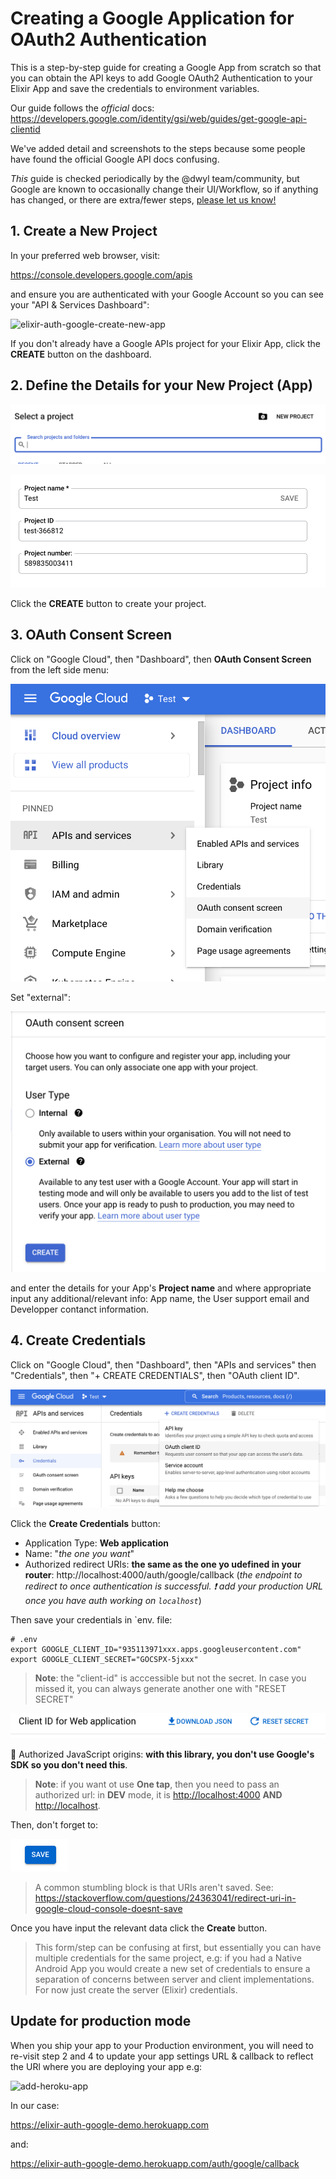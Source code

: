 # Creating a Google Application for OAuth2 Authentication

This is a step-by-step guide for creating a Google App from scratch so that you can obtain the API keys to add Google OAuth2 Authentication to your Elixir App and save the credentials to environment variables.

Our guide follows the _official_ docs:
<https://developers.google.com/identity/gsi/web/guides/get-google-api-clientid>

We've added detail and screenshots to the steps because some people have found the official Google API docs confusing.

_This_ guide is checked periodically by the @dwyl team/community, but Google are known to occasionally change their UI/Workflow, so if anything has changed, or there are extra/fewer steps, [please let us know!](https://github.com/dwyl/elixir-auth-google/issues)

## 1. Create a New Project

In your preferred web browser, visit:

<https://console.developers.google.com/apis>

and ensure you are authenticated with your Google Account so you can see your "API & Services Dashboard":

<img width="972" alt="elixir-auth-google-create-new-app" src="https://user-images.githubusercontent.com/194400/69722359-c7f29680-110e-11ea-90ae-da11ba42cc4a.png">

If you don't already have a Google APIs project for your Elixir App,
click the **CREATE** button on the dashboard.

## 2. Define the Details for your New Project (App)

![new project](images/Screenshot%202022-10-27%20at%2011.24.10.png)

![new project saved](images/Screenshot%202022-10-27%20at%2014.04.54.png)

Click the **CREATE** button to create your project.

## 3. OAuth Consent Screen

Click on "Google Cloud", then "Dashboard", then
**OAuth Consent Screen** from the left side menu:

![Oauth consent](images/Screenshot%202022-10-27%20at%2014.18.31.png)

Set "external":

![external](images/Screenshot%202022-10-27%20at%2014.11.44.png)

and enter the details for your App's **Project name** and where appropriate input any additional/relevant info: App name, the User support email and Developper contanct information.

## 4. Create Credentials

Click on "Google Cloud", then "Dashboard", then "APIs and services" then "Credentials", then "+ CREATE CREDENTIALS", then "OAuth client ID".

![credentials](images/Screenshot%202022-10-27%20at%2014.10.24.png)

Click the **Create Credentials** button:

- Application Type: **Web application**
- Name: "_the one you want_"
- Authorized redirect URIs: **the same as the one yo udefined in your router**:
  http://localhost:4000/auth/google/callback
  (_the endpoint to redirect to once authentication is successful.
  :exclamation: add your production URL once you have auth working on `localhost`_)

Then save your credentials in `env. file:

```env
# .env
export GOOGLE_CLIENT_ID="935113971xxx.apps.googleusercontent.com"
export GOOGLE_CLIENT_SECRET="GOCSPX-5jxxx"
```

> **Note**: the "client-id" is acccessible but not the secret. In case you missed it, you can always generate another one with "RESET SECRET"

![reset secret](images/Screenshot%202022-10-27%20at%2018.58.15.png)

:red_circle: Authorized JavaScript origins: **with this library, you don't use Google's SDK so you don't need this**.

> **Note**: if you want ot use **One tap**, then you need to pass an authorized url: in **DEV** mode, it is <http://localhost:4000> **AND** <http://localhost>.

Then, don't forget to:

![save](images/Screenshot%202022-10-27%20at%2018.45.46.png)

> A common stumbling block is that URIs aren't saved. See:
> https://stackoverflow.com/questions/24363041/redirect-uri-in-google-cloud-console-doesnt-save

Once you have input the relevant data click the **Create** button.

> This form/step can be confusing at first, but essentially you can have multiple credentials for the same project, e.g: if you had a Native Android App you would create a new set of credentials to ensure a separation of concerns between server and client implementations.
> For now just create the server (Elixir) credentials.

## Update for production mode

When you ship your app to your Production environment,
you will need to re-visit step 2 and 4 to update your app settings URL & callback to reflect the URl where you are deploying your app e.g:

![add-heroku-app](https://user-images.githubusercontent.com/194400/70204921-32f92a00-171a-11ea-83b2-34e5eeea777b.png)

In our case:

<https://elixir-auth-google-demo.herokuapp.com>

and:

<https://elixir-auth-google-demo.herokuapp.com/auth/google/callback>
